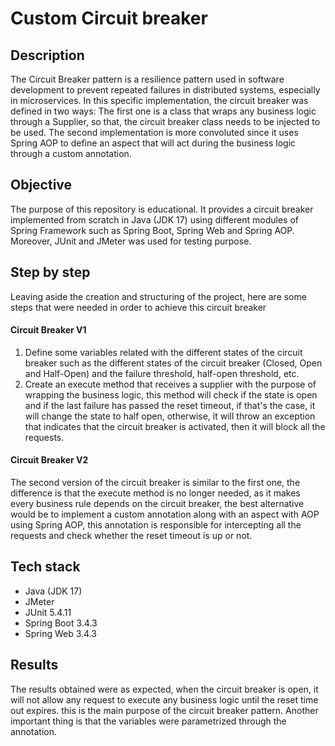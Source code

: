 # Custom Circuit breaker

## Description

<p>The Circuit Breaker pattern is a resilience pattern used in software development to prevent repeated failures in
distributed systems, especially in microservices. In this specific implementation, the circuit breaker was defined in
two ways: The first one is a class that wraps any business logic through a Supplier, so that, the circuit breaker class
needs to be injected to be used. The second implementation is more convoluted since it uses Spring AOP to define an
aspect that will act during the business logic through a custom annotation.</p>

## Objective

<p>The purpose of this repository is educational. It provides a circuit breaker implemented from scratch in Java (JDK 17)
using different modules of Spring Framework such as Spring Boot, Spring Web and Spring AOP. Moreover, JUnit and JMeter
was used for testing purpose.</p>

## Step by step
<p>
Leaving aside the creation and structuring of the project, here are some steps that were needed in order to achieve this circuit breaker
</p>

#### Circuit Breaker V1
1. Define some variables related with the different states of the circuit breaker such as the different states of the circuit breaker (Closed, Open and Half-Open) and the failure threshold, half-open threshold, etc.
2. Create an execute method that receives a supplier with the purpose of wrapping the business logic, this method will check if the state is open and if the last failure has passed the reset timeout, if that's the case, it will change the state to half open, otherwise, it will throw an exception that indicates that the circuit breaker is activated, then it will block all the requests.

#### Circuit Breaker V2
The second version of the circuit breaker is similar to the first one, the difference is that the execute method is no longer needed, as it makes every business rule depends on the circuit breaker, the best alternative would be to implement a custom annotation along with an aspect with AOP using Spring AOP, this annotation is responsible for intercepting all the requests and check whether the reset timeout is up or not.

## Tech stack
- Java (JDK 17)
- JMeter
- JUnit 5.4.11
- Spring Boot 3.4.3
- Spring Web 3.4.3

## Results

The results obtained were as expected, when the circuit breaker is open, it will not allow any request to execute any business logic until the reset time out expires. this is the main purpose of the circuit breaker pattern. Another important thing is that the variables were parametrized through the annotation.